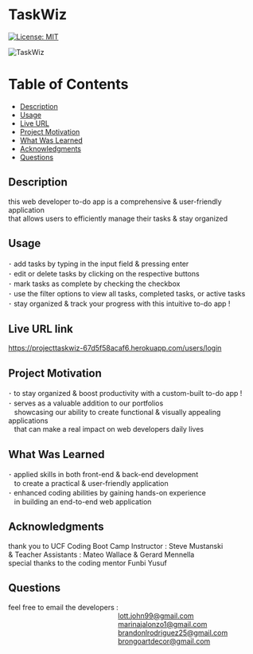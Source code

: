   # TaskWiz

  [![License: MIT](https://img.shields.io/badge/License-MIT-yellow.svg)](https://opensource.org/licenses/MIT)

  ![TaskWiz](https://github.com/MarinaA01/taskwiz/assets/143395934/27e0e337-d32a-4566-a01b-1316b7b15617)

  # Table of Contents

  * [Description](#description)
  * [Usage](#usage)
  * [Live URL](#live-url)
  * [Project Motivation](#project-motivation)
  * [What Was Learned](#what-was-learned)
  * [Acknowledgments](#acknowledgments)
  * [Questions](#questions)
  
  ## Description

  this web developer to-do app is a comprehensive & user-friendly application <br>
  that allows users to efficiently manage their tasks & stay organized 
  
  ## Usage 

  ･ add tasks by typing in the input field & pressing enter <br>
  ･ edit or delete tasks by clicking on the respective buttons <br>
  ･ mark tasks as complete by checking the checkbox <br>
  ･ use the filter options to view all tasks, completed tasks, or active tasks <br>
  ･ stay organized & track your progress with this intuitive to-do app !

  ## Live URL link

  https://projecttaskwiz-67d5f58acaf6.herokuapp.com/users/login

  ## Project Motivation

  ･ to stay organized & boost productivity with a custom-built to-do app ! <br>
  ･ serves as a valuable addition to our portfolios <br>
  &nbsp;&nbsp;&nbsp;showcasing our ability to create functional & visually appealing applications <br>
  &nbsp;&nbsp;&nbsp;that can make a real impact on web developers daily lives
    
  ## What Was Learned

  ･ applied skills in both front-end & back-end development <br>
 &nbsp;&nbsp;&nbsp;to create a practical & user-friendly application <br>
  ･ enhanced coding abilities by gaining hands-on experience <br>
 &nbsp;&nbsp;&nbsp;in building an end-to-end web application

  ## Acknowledgments

  thank you to UCF Coding Boot Camp Instructor : Steve Mustanski <br>
  & Teacher Assistants : Mateo Wallace & Gerard Mennella <br>
  special thanks to the coding mentor Funbi Yusuf

  ## Questions

  feel free to email the developers : <br>
  &nbsp;&nbsp;&nbsp;&nbsp;&nbsp;&nbsp;&nbsp;&nbsp;&nbsp;&nbsp;&nbsp;&nbsp;&nbsp;&nbsp;&nbsp;&nbsp;&nbsp;&nbsp;&nbsp;&nbsp;&nbsp;&nbsp;&nbsp;&nbsp;&nbsp;&nbsp;&nbsp;&nbsp;&nbsp;&nbsp;&nbsp;&nbsp;&nbsp;&nbsp;&nbsp;&nbsp;&nbsp;&nbsp;&nbsp;&nbsp;&nbsp;&nbsp;&nbsp;&nbsp;&nbsp;&nbsp;&nbsp;&nbsp;&nbsp;&nbsp;&nbsp;&nbsp;&nbsp;&nbsp;&nbsp;&nbsp;lott.john99@gmail.com <br>
  &nbsp;&nbsp;&nbsp;&nbsp;&nbsp;&nbsp;&nbsp;&nbsp;&nbsp;&nbsp;&nbsp;&nbsp;&nbsp;&nbsp;&nbsp;&nbsp;&nbsp;&nbsp;&nbsp;&nbsp;&nbsp;&nbsp;&nbsp;&nbsp;&nbsp;&nbsp;&nbsp;&nbsp;&nbsp;&nbsp;&nbsp;&nbsp;&nbsp;&nbsp;&nbsp;&nbsp;&nbsp;&nbsp;&nbsp;&nbsp;&nbsp;&nbsp;&nbsp;&nbsp;&nbsp;&nbsp;&nbsp;&nbsp;&nbsp;&nbsp;&nbsp;&nbsp;&nbsp;&nbsp;&nbsp;&nbsp;marinajalonzo1@gmail.com <br>
  &nbsp;&nbsp;&nbsp;&nbsp;&nbsp;&nbsp;&nbsp;&nbsp;&nbsp;&nbsp;&nbsp;&nbsp;&nbsp;&nbsp;&nbsp;&nbsp;&nbsp;&nbsp;&nbsp;&nbsp;&nbsp;&nbsp;&nbsp;&nbsp;&nbsp;&nbsp;&nbsp;&nbsp;&nbsp;&nbsp;&nbsp;&nbsp;&nbsp;&nbsp;&nbsp;&nbsp;&nbsp;&nbsp;&nbsp;&nbsp;&nbsp;&nbsp;&nbsp;&nbsp;&nbsp;&nbsp;&nbsp;&nbsp;&nbsp;&nbsp;&nbsp;&nbsp;&nbsp;&nbsp;&nbsp;&nbsp;brandonlrodriguez25@gmail.com <br>
  &nbsp;&nbsp;&nbsp;&nbsp;&nbsp;&nbsp;&nbsp;&nbsp;&nbsp;&nbsp;&nbsp;&nbsp;&nbsp;&nbsp;&nbsp;&nbsp;&nbsp;&nbsp;&nbsp;&nbsp;&nbsp;&nbsp;&nbsp;&nbsp;&nbsp;&nbsp;&nbsp;&nbsp;&nbsp;&nbsp;&nbsp;&nbsp;&nbsp;&nbsp;&nbsp;&nbsp;&nbsp;&nbsp;&nbsp;&nbsp;&nbsp;&nbsp;&nbsp;&nbsp;&nbsp;&nbsp;&nbsp;&nbsp;&nbsp;&nbsp;&nbsp;&nbsp;&nbsp;&nbsp;&nbsp;&nbsp;brongoartdecor@gmail.com
